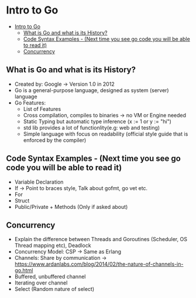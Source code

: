 # Intro to Go

- [Intro to Go](#intro-to-go)
  - [What is Go and what is its History?](#what-is-go-and-what-is-its-history)
  - [Code Syntax Examples - (Next time you see go code you will be able to read it)](#code-syntax-examples---next-time-you-see-go-code-you-will-be-able-to-read-it)
  - [Concurrency](#concurrency)

## What is Go and what is its History?

* Created by: Google -> Version 1.0 in 2012
* Go is a general-purpose language, designed as system (server) language
* Go Features:
  * List of Features
  * Cross compilation, compiles to binaries -> no VM or Engine needed
  * Static Typing but automatic type inference (x := 1 or y := "hi")
  * std lib provides a lot of functionlity(e.g: web and testing)
  * Simple language with focus on readability (official style guide that is enforced by the compiler)

## Code Syntax Examples - (Next time you see go code you will be able to read it)

* Variable Declaration
* If -> Point to braces style, Talk about gofmt, go vet etc.
* For
* Struct
* Public/Private + Methods (Only if asked about)

## Concurrency

* Explain the difference between Threads and Goroutines (Scheduler, OS Thread mapping etc), Deadlock
* Concurrency Model: CSP -> Same as Erlang
* Channels: Share by communication -> https://www.ardanlabs.com/blog/2014/02/the-nature-of-channels-in-go.html
* Buffered, unbuffered channel
* Iterating over channel
* Select (Random nature of select)
